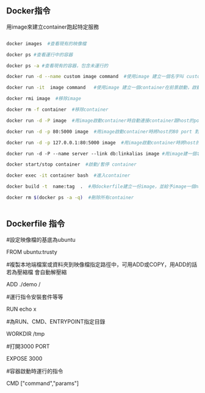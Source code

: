 ## Docker指令

用image來建立container跑起特定服務

```sh

docker images  #查看現有的映像檔

docker ps #查看運行中的容器

docker ps -a #查看現有的容器，包含未運行的

docker run -d --name custom image command  #使用image 建立一個名字叫 custom 的container在背景啟動，啟動時執行command

docker run -it  image command   #使用image 建立一個container在前景啟動，啟動時執行command

docker rmi image  #移除image

docker rm -f container  #移除container

docker run -d -P image  #用image啟動container時自動連接container跟host的port  EX：分配host上的 3000 port 對應container的 5000port

docker run -d -p 80:5000 image  #用image啟動container時將host的80 port 對應到container的5000 port

docker run -d -p 127.0.0.1:80:5000 image  #用image啟動container時將host的127.0.0.1:80 port 對應到container的5000 port

docker run -d -P --name server --link db:linkalias image #用image建一個名字為server的container，並且連接名為db的container，並為這個link取一個別名

docker start/stop container  #啟動/暫停 container

docker exec -it container bash  #進入container

docker build -t  name:tag  .  #用dockerfile建立一份image，並給予image一個name與tag

docker rm $(docker ps -a -q)  #刪除所有container
 
```

## Dockerfile 指令

#設定映像檔的基底為ubuntu

FROM  ubuntu:trusty

#複製本地端檔案或資料夾到映像檔指定路徑中，可用ADD或COPY，用ADD的話若為壓縮檔 會自動解壓縮

ADD ./demo  /

#運行指令安裝套件等等

RUN echo x
  
#為RUN、CMD、ENTRYPOINT指定目錄

WORKDIR /tmp
  
#打開3000 PORT

EXPOSE 3000
  
#容器啟動時運行的指令

CMD ["command","params"]
